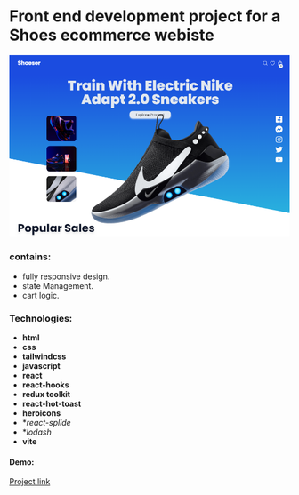 # Front end development project for a Shoes ecommerce webiste

![home image](https://github.com/fasdjkherig/shoes-ecommerce-react/blob/main/src/assets/shoes-cover.png)

### contains:

- fully responsive design.
- state Management.
- cart logic.

### Technologies:

- **html**
- **css**
- **tailwindcss**
- **javascript**
- **react**
- **react-hooks**
- **redux toolkit**
- **react-hot-toast**
- **heroicons**
- **react-splide*
- **lodash*
- **vite**

#### Demo:

[Project link](https://shoes-ecommerce-react.vercel.app/)
